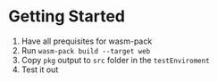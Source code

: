 # Getting Started

1. Have all prequisites for wasm-pack
2. Run `wasm-pack build --target web`
3. Copy `pkg` output to `src` folder in the `testEnviroment`
4. Test it out